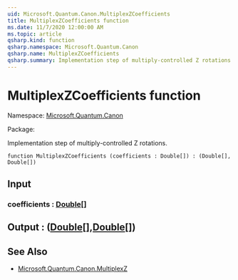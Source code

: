 ```yaml
---
uid: Microsoft.Quantum.Canon.MultiplexZCoefficients
title: MultiplexZCoefficients function
ms.date: 11/7/2020 12:00:00 AM
ms.topic: article
qsharp.kind: function
qsharp.namespace: Microsoft.Quantum.Canon
qsharp.name: MultiplexZCoefficients
qsharp.summary: Implementation step of multiply-controlled Z rotations.
---
```


# MultiplexZCoefficients function

Namespace: [Microsoft.Quantum.Canon](xref:Microsoft.Quantum.Canon)

Package: [](https://nuget.org/packages/)


Implementation step of multiply-controlled Z rotations.

```qsharp
function MultiplexZCoefficients (coefficients : Double[]) : (Double[], Double[])
```


## Input

### coefficients : [Double](xref:microsoft.quantum.lang-ref.double)[]





## Output : ([Double](xref:microsoft.quantum.lang-ref.double)[],[Double](xref:microsoft.quantum.lang-ref.double)[])



## See Also

- [Microsoft.Quantum.Canon.MultiplexZ](xref:Microsoft.Quantum.Canon.MultiplexZ)